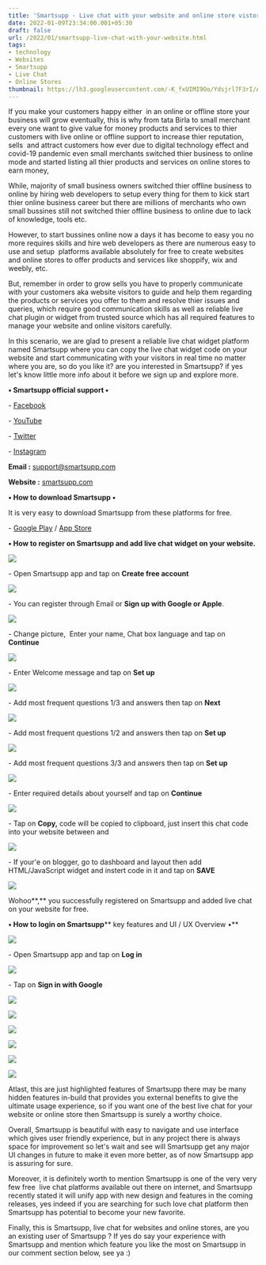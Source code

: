 ```yaml
---
title: 'Smartsupp - Live chat with your website and online store vistors.'
date: 2022-01-09T23:34:00.001+05:30
draft: false
url: /2022/01/smartsupp-live-chat-with-your-website.html
tags: 
- technology
- Websites
- Smartsupp
- Live Chat
- Online Stores
thumbnail: https://lh3.googleusercontent.com/-K_fxUIMI9Oo/Ydsjrl7F3rI/AAAAAAAAIaU/oJfZdoTXzh0uzpVzYRX2uxXSWxzatYtvACNcBGAsYHQ/s1600/1641751465356533-0.png
---
```


  

If you make your customers happy either  in an online or offline store your business will grow eventually, this is why from tata Birla to small merchant every one want to give value for money products and services to thier customers with live online or offline support to increase thier reputation, sells  and attract customers how ever due to digital technology effect and covid-19 pandemic even small merchants switched thier business to online mode and started listing all thier products and services on online stores to earn money, 

  

While, majority of small business owners switched thier offline business to online by hiring web developers to setup every thing for them to kick start thier online business career but there are millions of merchants who own small bussines still not switched thier offline business to online due to lack of knowledge, tools etc.

  

However, to start bussines online now a days it has become to easy you no more requires skills and hire web developers as there are numerous easy to use and setup  platforms available absolutely for free to create websites and online stores to offer products and services like shoppify, wix and weebly, etc.

  

But, remember in order to grow sells you have to properly communicate with your customers aka website visitors to guide and help them regarding the products or services you offer to them and resolve thier issues and queries, which require good communication skills as well as reliable live chat plugin or widget from trusted source which has all required features to manage your website and online visitors carefully.

  

In this scenario, we are glad to present a reliable live chat widget platform named Smartsupp where you can copy the live chat widget code on your website and start communicating with your visitors in real time no matter where you are, so do you like it? are you interested in Smartsupp? if yes let's know little more info about it before we sign up and explore more.

**• Smartsupp official support •**

\- [Facebook](https://www.facebook.com/smartsupp)

\- [YouTube](https://www.youtube.com/user/Smartsupp)

\- [Twitter](https://twitter.com/smartsuppcom)

\- [Instagram](https://www.instagram.com/people_of_smartsupp/)

**Email :** [support@smartsupp.com](mailto:support@smartsupp.com)

**Website :** [smartsupp.com](http://smartsupp.com)

**• How to download Smartsupp •**

It is very easy to download Smartsupp from these platforms for free.

  

\- [Google Play](https://play.google.com/store/apps/details?id=cz.dactylgroup.smartsupp.android) / [App Store](https://play.google.com/store/apps/details?id=cz.dactylgroup.smartsupp.android)

**• How to register on Smartsupp and add live chat widget on your website.** 

 **![](https://lh3.googleusercontent.com/-aOD38z5mdI4/YdsjqbaI9RI/AAAAAAAAIaQ/L3MwjudO1UMPffB3byJ1odyzzs72OeY7gCNcBGAsYHQ/s1600/1641751461236221-1.png)** 

\- Open Smartsupp app and tap on **Create free account**

 **![](https://lh3.googleusercontent.com/-cSpUqh8GuyM/Ydsjpe7sPPI/AAAAAAAAIaM/kvIBDaiicpM0mFHLwFra2ngOydoLXWpKwCNcBGAsYHQ/s1600/1641751456629572-2.png)** 

\- You can register through Email or **Sign up with Google or Apple**.

  

 ![](https://lh3.googleusercontent.com/-9cgZQt_PAs4/YdsjoNIYJiI/AAAAAAAAIaI/5iXIIOXe0-gapaWTtEaxIyoT3A5bLsqEgCNcBGAsYHQ/s1600/1641751452082424-3.png) 

  

\- Change picture,  Enter your name, Chat box language and tap on **Continue**

 **![](https://lh3.googleusercontent.com/-E3n2B1OWRbk/YdsjnJ7gp5I/AAAAAAAAIaE/04wIIYz5gjoJdtz12Vzn_lBs4Vh6TpM7QCNcBGAsYHQ/s1600/1641751447938555-4.png)** 

  

\- Enter Welcome message and tap on **Set up**  

 **![](https://lh3.googleusercontent.com/-ffyNo7_ElqY/YdsjmIqKQOI/AAAAAAAAIaA/XKnBnKHzl7kg3LDMcDRh3DJiGFWKdTH-ACNcBGAsYHQ/s1600/1641751443553747-5.png)** 

\- Add most frequent questions 1/3 and answers then tap on **Next**

 **![](https://lh3.googleusercontent.com/-Jdf4GCYbPHI/YdsjlLNtRpI/AAAAAAAAIZ8/HnGe5jp9uugAtt0Kl4fq5-ppYn4qOoWbQCNcBGAsYHQ/s1600/1641751439359234-6.png)** 

\- Add most frequent questions 1/2 and answers then tap on **Set up**

 **![](https://lh3.googleusercontent.com/-89Nv1NCASK0/YdsjjwHJagI/AAAAAAAAIZ4/mS6Wm9FfiNEEtT7QP4xIJWOPt8839Ca_ACNcBGAsYHQ/s1600/1641751435011401-7.png)** 

\- Add most frequent questions 3/3 and answers then tap on **Set up**

 **![](https://lh3.googleusercontent.com/-G35OzZ1NyKw/Ydsji4xt76I/AAAAAAAAIZ0/QDyxxtH2O2EgWh57wrK4NmHxthsOlVp6wCNcBGAsYHQ/s1600/1641751430504055-8.png)** 

\- Enter required details about yourself and tap on **Continue**

 **![](https://lh3.googleusercontent.com/-TXfnikli6eg/YdsjholcgrI/AAAAAAAAIZw/NQMRt3LgNFcC2T5xRHpws5dxlsv8T-ofgCNcBGAsYHQ/s1600/1641751426107698-9.png)** 

\- Tap on **Copy,** code will be copied to clipboard, just insert this chat code into your website between <head> and </head>

  

 ![](https://lh3.googleusercontent.com/-iJWT-vE-MSU/Ydsjgk7BuuI/AAAAAAAAIZs/46TknRGRBwM1XNEKOQf0SAk1neDHaffYQCNcBGAsYHQ/s1600/1641751421541005-10.png) 

  

\- If your'e on blogger, go to dashboard and layout then add HTML/JavaScript widget and instert code in it and tap on **SAVE**

 **![](https://lh3.googleusercontent.com/-vsrhPuZ3DB4/Ydsjfa5mxoI/AAAAAAAAIZo/pqqwds5SbSM5kcmd2Z9cFTdudPSfPIbOgCNcBGAsYHQ/s1600/1641751416966534-11.png)** 

  

Wohoo**,** you successfully registered on Smartsupp and added live chat on your website for free.

**• How to login on Smartsupp**** key features and UI / UX Overview •**

 **![](https://lh3.googleusercontent.com/-GltOgPfYwKw/YdsjeQt6NDI/AAAAAAAAIZk/I2rgD66vP4sLyTO8n3VAXMyYlnNnFOT1ACNcBGAsYHQ/s1600/1641751412585615-12.png)** 

\- Open Smartsupp app and tap on **Log in**

 **![](https://lh3.googleusercontent.com/-1HrGUtE5ZXQ/YdsjdFOZvtI/AAAAAAAAIZg/gZbfyEIfT-8ghcnOxRJRN6Bo865_7rn-ACNcBGAsYHQ/s1600/1641751407866523-13.png)** 

\- Tap on **Sign in with Google**

 **![](https://lh3.googleusercontent.com/-niut1wPGCno/YdsjcBDAapI/AAAAAAAAIZc/GOoLXYmRDvwy1yUV0hjc_VkHq_sDZkJdgCNcBGAsYHQ/s1600/1641751403285068-14.png)** 

 **![](https://lh3.googleusercontent.com/-rO3Hs5181NY/Ydsja3tHWWI/AAAAAAAAIZY/l-SPAucOfA8ciJXs1vq3O4DaPtIQx8fygCNcBGAsYHQ/s1600/1641751398176967-15.png)** 

 **![](https://lh3.googleusercontent.com/-qa4A37hMnx8/YdsjZuHlffI/AAAAAAAAIZU/AAeecwviX-cBbiYVmra9RkPvXgSXqTzzwCNcBGAsYHQ/s1600/1641751393676847-16.png)** 

 ![](https://lh3.googleusercontent.com/-SE49_EVuDV8/YdsjYdyz9PI/AAAAAAAAIZQ/ofUULjlcrf8atm-oHcJLrfUT8_erszDwQCNcBGAsYHQ/s1600/1641751389321750-17.png) 

  

 ![](https://lh3.googleusercontent.com/-ZYdgZQl19YU/YdsjXay2sQI/AAAAAAAAIZM/kzN3UmKNigEVlfEchDF8TlsMbLRdtvg0ACNcBGAsYHQ/s1600/1641751385223589-18.png) 

  

 ![](https://lh3.googleusercontent.com/-tQonuyOz0jk/YdsjWc2gT6I/AAAAAAAAIZI/Ng_avZmSOoQ41qVO1ffa5BWnl97iI4Q8ACNcBGAsYHQ/s1600/1641751379671426-19.png) 

  

Atlast, this are just highlighted features of Smartsupp there may be many hidden features in-build that provides you external benefits to give the ultimate usage experience, so if you want one of the best live chat for your website or online store then Smartsupp is surely a worthy choice.

  

Overall, Smartsupp is beautiful with easy to navigate and use interface which gives user friendly experience, but in any project there is always space for improvement so let's wait and see will Smartsupp get any major UI changes in future to make it even more better, as of now Smartsupp app is assuring for sure.

  

Moreover, it is definitely worth to mention Smartsupp is one of the very very few free  live chat platforms available out there on internet, and Smartsupp recently stated it will unify app with new design and features in the coming releases, yes indeed if you are searching for such love chat platform then Smartsupp has potential to become your new favorite.

  

Finally, this is Smartsupp, live chat for websites and online stores, are you an existing user of Smartsupp ? If yes do say your experience with Smartsupp and mention which feature you like the most on Smartsupp in our comment section below, see ya :)